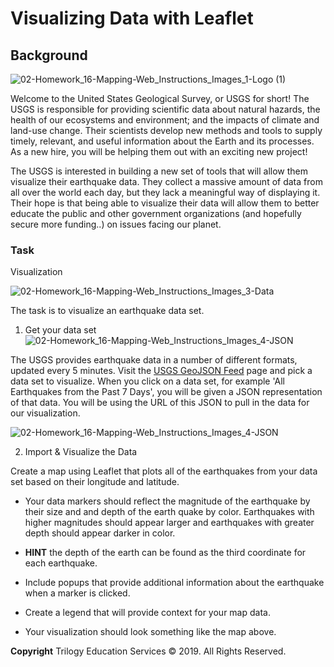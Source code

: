 # Visualizing Data with Leaflet

## Background
![02-Homework_16-Mapping-Web_Instructions_Images_1-Logo (1)](https://user-images.githubusercontent.com/60836219/105134058-a8e95d80-5aa2-11eb-819f-70a2db278eef.png)

Welcome to the United States Geological Survey, or USGS for short! The USGS is responsible for providing scientific data about natural hazards, the health of our ecosystems and environment; and the impacts of climate and land-use change. Their scientists develop new methods and tools to supply timely, relevant, and useful information about the Earth and its processes. As a new hire, you will be helping them out with an exciting new project!

The USGS is interested in building a new set of tools that will allow them visualize their earthquake data. They collect a massive amount of data from all over the world each day, but they lack a meaningful way of displaying it. Their hope is that being able to visualize their data will allow them to better educate the public and other government organizations (and hopefully secure more funding..) on issues facing our planet.

### Task

Visualization

![02-Homework_16-Mapping-Web_Instructions_Images_3-Data](https://user-images.githubusercontent.com/60836219/105133395-8c98f100-5aa1-11eb-9f54-0206b0e25098.png)

The task is to visualize an earthquake data set.

1. Get your data set
![02-Homework_16-Mapping-Web_Instructions_Images_4-JSON](https://user-images.githubusercontent.com/60836219/105133398-8d318780-5aa1-11eb-96df-f0df2faa2841.png)

The USGS provides earthquake data in a number of different formats, updated every 5 minutes. Visit the [USGS GeoJSON Feed](https://earthquake.usgs.gov/earthquakes/feed/v1.0/geojson.php) page and pick a data set to visualize. When you click on a data set, for example 'All Earthquakes from the Past 7 Days', you will be given a JSON representation of that data. You will be using the URL of this JSON to pull in the data for our visualization.

![02-Homework_16-Mapping-Web_Instructions_Images_4-JSON](https://user-images.githubusercontent.com/60836219/105133398-8d318780-5aa1-11eb-96df-f0df2faa2841.png)

2. Import & Visualize the Data

Create a map using Leaflet that plots all of the earthquakes from your data set based on their longitude and latitude.


  * Your data markers should reflect the magnitude of the earthquake by their size and and depth of the earth quake by color. Earthquakes with higher magnitudes should appear    larger and earthquakes with greater depth should appear darker in color.

* **HINT** the depth of the earth can be found as the third coordinate for each earthquake.

* Include popups that provide additional information about the earthquake when a marker is clicked.

* Create a legend that will provide context for your map data.

* Your visualization should look something like the map above.


**Copyright**
Trilogy Education Services © 2019. All Rights Reserved.

